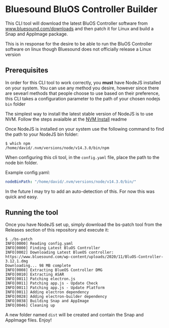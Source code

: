 # Bluesound BluOS Controller Builder

This CLI tool will download the latest BluOS Controller software from
www.bluesound.com/downloads and then patch it for Linux and build a Snap
and AppImage package.

This is in response for the desire to be able to run the BluOS Controller
software on linux though Bluesound does not officially release a Linux version


## Prerequisites
In order for this CLI tool to work correctly, you **must** have NodeJS installed
on your system. You can use any method you desire, however since there are sevearl
methods that people choose to use based on their preference, this CLI takes a 
configuration parameter to the path of your chosen nodejs `bin` folder

The simplest way to install the latest stable version of NodeJS is to use NVM. Follow
the steps avaialble at the [NVM Install](https://github.com/nvm-sh/nvm#installing-and-updating) readme


Once NodeJS is installed on your system use the following command to find the path to
your NodeJS bin folder:

```
$ which npm
/home/david/.nvm/versions/node/v14.3.0/bin/npm
```

When configuring this cli tool, in the `config.yaml` file, place the path to the node bin folder.

Example config.yaml:

```yaml
nodeBinPath: "/home/david/.nvm/versions/node/v14.3.0/bin/"
```

In the future I may try to add an auto-detection of this. For now this was quick and easy.

## Running the tool

Once you have NodeJS set up, simply download the bs-patch tool from the Releases section
of this repository and execute it:

```
$ ./bs-patch 
INFO[0000] Reading config.yaml                          
INFO[0000] Finding Latest BluOS Controller              
INFO[0002] Downloading Latest BlueOS controller: https://www.bluesound.com/wp-content/uploads/2020/11/BluOS-Controller-3.12.1.dmg 
Downloading... 98 MB complete      
INFO[0008] Extracting BlueOS Controller DMG             
INFO[0010] Extracting ASAR                              
INFO[0011] Patching electron.js                         
INFO[0011] Patching app.js - Update Check               
INFO[0011] Patching app.js - Update Platform            
INFO[0011] Adding electron dependency                   
INFO[0028] Adding electron-builder dependency           
INFO[0038] Building Snap and AppImage                   
INFO[0046] Cleaning up 
```

A new folder named `dist` will be created and contain the Snap and AppImage files. Enjoy!